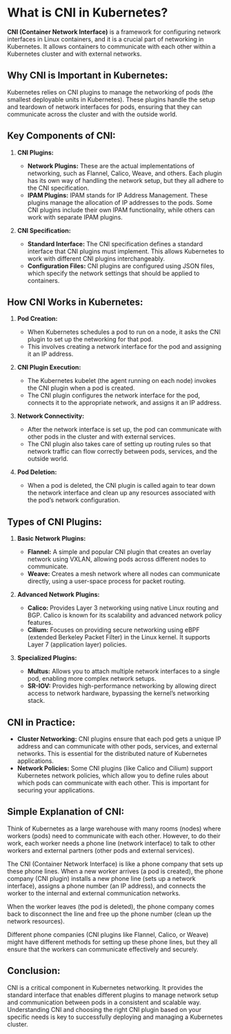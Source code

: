 # **What is CNI in Kubernetes?**

**CNI (Container Network Interface)** is a framework for configuring network interfaces in Linux containers, and it is a crucial part of networking in Kubernetes. It allows containers to communicate with each other within a Kubernetes cluster and with external networks.

## **Why CNI is Important in Kubernetes:**

Kubernetes relies on CNI plugins to manage the networking of pods (the smallest deployable units in Kubernetes). These plugins handle the setup and teardown of network interfaces for pods, ensuring that they can communicate across the cluster and with the outside world.

## **Key Components of CNI:**

1. **CNI Plugins:**

   - **Network Plugins:** These are the actual implementations of networking, such as Flannel, Calico, Weave, and others. Each plugin has its own way of handling the network setup, but they all adhere to the CNI specification.
   - **IPAM Plugins:** IPAM stands for IP Address Management. These plugins manage the allocation of IP addresses to the pods. Some CNI plugins include their own IPAM functionality, while others can work with separate IPAM plugins.

2. **CNI Specification:**
   - **Standard Interface:** The CNI specification defines a standard interface that CNI plugins must implement. This allows Kubernetes to work with different CNI plugins interchangeably.
   - **Configuration Files:** CNI plugins are configured using JSON files, which specify the network settings that should be applied to containers.

## **How CNI Works in Kubernetes:**

1. **Pod Creation:**

   - When Kubernetes schedules a pod to run on a node, it asks the CNI plugin to set up the networking for that pod.
   - This involves creating a network interface for the pod and assigning it an IP address.

2. **CNI Plugin Execution:**

   - The Kubernetes kubelet (the agent running on each node) invokes the CNI plugin when a pod is created.
   - The CNI plugin configures the network interface for the pod, connects it to the appropriate network, and assigns it an IP address.

3. **Network Connectivity:**

   - After the network interface is set up, the pod can communicate with other pods in the cluster and with external services.
   - The CNI plugin also takes care of setting up routing rules so that network traffic can flow correctly between pods, services, and the outside world.

4. **Pod Deletion:**
   - When a pod is deleted, the CNI plugin is called again to tear down the network interface and clean up any resources associated with the pod’s network configuration.

## **Types of CNI Plugins:**

1. **Basic Network Plugins:**

   - **Flannel:** A simple and popular CNI plugin that creates an overlay network using VXLAN, allowing pods across different nodes to communicate.
   - **Weave:** Creates a mesh network where all nodes can communicate directly, using a user-space process for packet routing.

2. **Advanced Network Plugins:**

   - **Calico:** Provides Layer 3 networking using native Linux routing and BGP. Calico is known for its scalability and advanced network policy features.
   - **Cilium:** Focuses on providing secure networking using eBPF (extended Berkeley Packet Filter) in the Linux kernel. It supports Layer 7 (application layer) policies.

3. **Specialized Plugins:**
   - **Multus:** Allows you to attach multiple network interfaces to a single pod, enabling more complex network setups.
   - **SR-IOV:** Provides high-performance networking by allowing direct access to network hardware, bypassing the kernel’s networking stack.

## **CNI in Practice:**

- **Cluster Networking:** CNI plugins ensure that each pod gets a unique IP address and can communicate with other pods, services, and external networks. This is essential for the distributed nature of Kubernetes applications.
- **Network Policies:** Some CNI plugins (like Calico and Cilium) support Kubernetes network policies, which allow you to define rules about which pods can communicate with each other. This is important for securing your applications.

## **Simple Explanation of CNI:**

Think of Kubernetes as a large warehouse with many rooms (nodes) where workers (pods) need to communicate with each other. However, to do their work, each worker needs a phone line (network interface) to talk to other workers and external partners (other pods and external services).

The CNI (Container Network Interface) is like a phone company that sets up these phone lines. When a new worker arrives (a pod is created), the phone company (CNI plugin) installs a new phone line (sets up a network interface), assigns a phone number (an IP address), and connects the worker to the internal and external communication networks.

When the worker leaves (the pod is deleted), the phone company comes back to disconnect the line and free up the phone number (clean up the network resources).

Different phone companies (CNI plugins like Flannel, Calico, or Weave) might have different methods for setting up these phone lines, but they all ensure that the workers can communicate effectively and securely.

## **Conclusion:**

CNI is a critical component in Kubernetes networking. It provides the standard interface that enables different plugins to manage network setup and communication between pods in a consistent and scalable way. Understanding CNI and choosing the right CNI plugin based on your specific needs is key to successfully deploying and managing a Kubernetes cluster.
